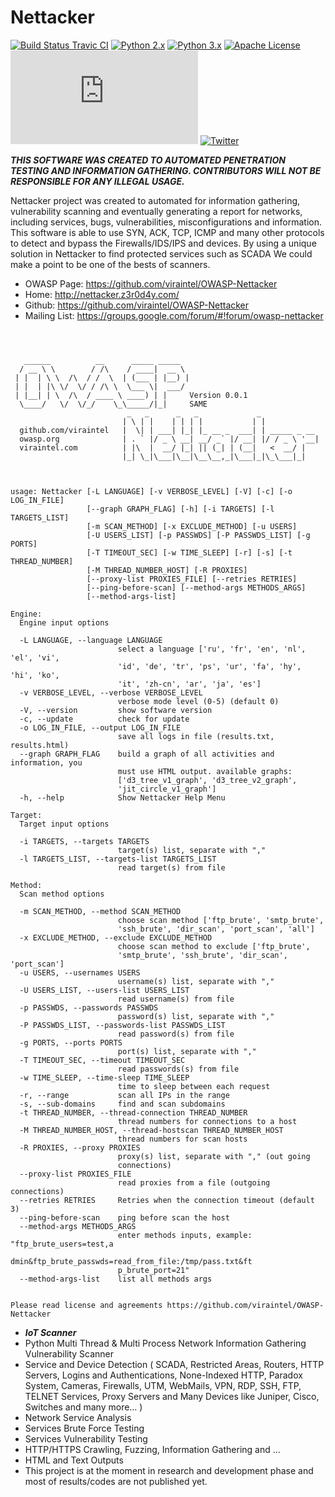 Nettacker
=========
[![Build Status Travic CI](https://travis-ci.org/viraintel/OWASP-Nettacker.svg?branch=master)](https://travis-ci.org/viraintel/OWASP-Nettacker)
[![Python 2.x](https://img.shields.io/badge/python-2.x-blue.svg)](https://travis-ci.org/viraintel/OWASP-Nettacker)
[![Python 3.x](https://img.shields.io/badge/python-3.x-blue.svg)](https://travis-ci.org/viraintel/OWASP-Nettacker)
[![Apache License](https://img.shields.io/badge/License-Apache%20v2-green.svg)](https://github.com/viraintel/OWASP-Nettacker/blob/master/LICENSE)
[![Executed](http://nettacker.z3r0d4y.com/update_counter.py)](https://github.com/viraintel/OWASP-Nettacker/)
[![Twitter](https://img.shields.io/badge/Twitter-@OWASP_JoomScan-blue.svg)](https://twitter.com/iotscan)


***THIS SOFTWARE WAS CREATED TO AUTOMATED PENETRATION TESTING AND INFORMATION GATHERING. CONTRIBUTORS WILL NOT BE RESPONSIBLE FOR ANY ILLEGAL USAGE.***


Nettacker project was created to automated for information gathering, vulnerability scanning and eventually generating a report for networks, including services, bugs, vulnerabilities, misconfigurations and information. This software is able to use SYN, ACK, TCP, ICMP and many other protocols to detect and bypass the Firewalls/IDS/IPS and devices. By using a unique solution in Nettacker to find protected services such as SCADA We could make a point to be one of the bests of scanners.  


* OWASP Page: https://github.com/viraintel/OWASP-Nettacker
* Home: http://nettacker.z3r0d4y.com/
* Github: https://github.com/viraintel/OWASP-Nettacker
* Mailing List: https://groups.google.com/forum/#!forum/owasp-nettacker


```



   ______          __      _____ _____  
  / __ \ \        / /\    / ____|  __ \ 
 | |  | \ \  /\  / /  \  | (___ | |__) |
 | |  | |\ \/  \/ / /\ \  \___ \|  ___/ 
 | |__| | \  /\  / ____ \ ____) | |     Version 0.0.1  
  \____/   \/  \/_/    \_\_____/|_|     SAME
						  _   _      _   _             _            
						 | \ | |    | | | |           | |            
  github.com/viraintel   |  \| | ___| |_| |_ __ _  ___| | _____ _ __ 
  owasp.org              | . ` |/ _ \ __| __/ _` |/ __| |/ / _ \ '__|
  viraintel.com          | |\  |  __/ |_| || (_| | (__|   <  __/ |   
						 |_| \_|\___|\__|\__\__,_|\___|_|\_\___|_|   



usage: Nettacker [-L LANGUAGE] [-v VERBOSE_LEVEL] [-V] [-c] [-o LOG_IN_FILE]
				 [--graph GRAPH_FLAG] [-h] [-i TARGETS] [-l TARGETS_LIST]
				 [-m SCAN_METHOD] [-x EXCLUDE_METHOD] [-u USERS]
				 [-U USERS_LIST] [-p PASSWDS] [-P PASSWDS_LIST] [-g PORTS]
				 [-T TIMEOUT_SEC] [-w TIME_SLEEP] [-r] [-s] [-t THREAD_NUMBER]
				 [-M THREAD_NUMBER_HOST] [-R PROXIES]
				 [--proxy-list PROXIES_FILE] [--retries RETRIES]
				 [--ping-before-scan] [--method-args METHODS_ARGS]
				 [--method-args-list]

Engine:
  Engine input options

  -L LANGUAGE, --language LANGUAGE
						select a language ['ru', 'fr', 'en', 'nl', 'el', 'vi',
						'id', 'de', 'tr', 'ps', 'ur', 'fa', 'hy', 'hi', 'ko',
						'it', 'zh-cn', 'ar', 'ja', 'es']
  -v VERBOSE_LEVEL, --verbose VERBOSE_LEVEL
						verbose mode level (0-5) (default 0)
  -V, --version         show software version
  -c, --update          check for update
  -o LOG_IN_FILE, --output LOG_IN_FILE
						save all logs in file (results.txt, results.html)
  --graph GRAPH_FLAG    build a graph of all activities and information, you
						must use HTML output. available graphs:
						['d3_tree_v1_graph', 'd3_tree_v2_graph',
						'jit_circle_v1_graph']
  -h, --help            Show Nettacker Help Menu

Target:
  Target input options

  -i TARGETS, --targets TARGETS
						target(s) list, separate with ","
  -l TARGETS_LIST, --targets-list TARGETS_LIST
						read target(s) from file

Method:
  Scan method options

  -m SCAN_METHOD, --method SCAN_METHOD
						choose scan method ['ftp_brute', 'smtp_brute',
						'ssh_brute', 'dir_scan', 'port_scan', 'all']
  -x EXCLUDE_METHOD, --exclude EXCLUDE_METHOD
						choose scan method to exclude ['ftp_brute',
						'smtp_brute', 'ssh_brute', 'dir_scan', 'port_scan']
  -u USERS, --usernames USERS
						username(s) list, separate with ","
  -U USERS_LIST, --users-list USERS_LIST
						read username(s) from file
  -p PASSWDS, --passwords PASSWDS
						password(s) list, separate with ","
  -P PASSWDS_LIST, --passwords-list PASSWDS_LIST
						read password(s) from file
  -g PORTS, --ports PORTS
						port(s) list, separate with ","
  -T TIMEOUT_SEC, --timeout TIMEOUT_SEC
						read passwords(s) from file
  -w TIME_SLEEP, --time-sleep TIME_SLEEP
						time to sleep between each request
  -r, --range           scan all IPs in the range
  -s, --sub-domains     find and scan subdomains
  -t THREAD_NUMBER, --thread-connection THREAD_NUMBER
						thread numbers for connections to a host
  -M THREAD_NUMBER_HOST, --thread-hostscan THREAD_NUMBER_HOST
						thread numbers for scan hosts
  -R PROXIES, --proxy PROXIES
						proxy(s) list, separate with "," (out going
						connections)
  --proxy-list PROXIES_FILE
						read proxies from a file (outgoing connections)
  --retries RETRIES     Retries when the connection timeout (default 3)
  --ping-before-scan    ping before scan the host
  --method-args METHODS_ARGS
						enter methods inputs, example: "ftp_brute_users=test,a
						dmin&ftp_brute_passwds=read_from_file:/tmp/pass.txt&ft
						p_brute_port=21"
  --method-args-list    list all methods args


Please read license and agreements https://github.com/viraintel/OWASP-Nettacker
```

* ***IoT Scanner***
*	Python Multi Thread & Multi Process Network Information Gathering Vulnerability Scanner
*	Service and Device Detection ( SCADA, Restricted Areas, Routers, HTTP Servers, Logins and Authentications, None-Indexed HTTP, Paradox System, Cameras, Firewalls, UTM, WebMails, VPN, RDP, SSH, FTP, TELNET Services, Proxy Servers and Many Devices like Juniper, Cisco, Switches and many more… ) 
*	Network Service Analysis
*	Services Brute Force Testing
*	Services Vulnerability Testing
*	HTTP/HTTPS Crawling, Fuzzing, Information Gathering and … 
*	HTML and Text Outputs
*	This project is at the moment in research and development phase and most of results/codes are not published yet.
